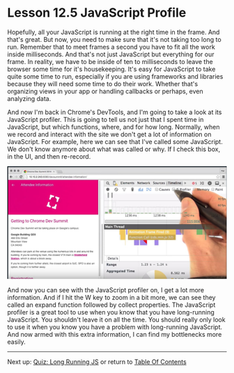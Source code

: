 # Lesson 12.5 JavaScript Profile

Hopefully, all your JavaScript is running at the right time in the frame. And that's great. But now, you need to make sure that it's not taking too long to run. Remember that to meet frames a second you have to fit all the work inside milliseconds. And that's not just JavaScript but everything for our frame. In reality, we have to be inside of ten to milliseconds to leave the browser some time for it's housekeeping. It's easy for JavaScript to take quite some time to run, especially if you are using frameworks and libraries because they will need some time to do their work. Whether that's organizing views in your app or handling callbacks or perhaps, even analyzing data. 

And now I'm back in Chrome's DevTools, and I'm going to take a look at its JavaScript profiler. This is going to tell us not just that I spent time in JavaScript, but which functions, where, and for how long. Normally, when we record and interact with the site we don't get a lot of information on JavaScript. For example, here we can see that I've called some JavaScript. We don't know anymore about what was called or why. If I check this box, in the UI, and then re-record. 

<img src="images/ND024_Part4_Lesson12_05a.JPG">

And now you can see with the JavaScript profiler on, I get a lot more information. And if I hit the W key to zoom in a bit more, we can see they called an expand function followed by collect properties. The JavaScript profiler is a great tool to use when you know that you have long-running JavaScript. You shouldn't leave it on all the time. You should really only look to use it when you know you have a problem with long-running JavaScript. And now armed with this extra information, I can find my bottlenecks more easily.

- - -
Next up: [Quiz: Long Running JS](ND024_Part4_Lesson12_06.md) or return to [Table Of Contents](./ND024_TableOfContents.md)
